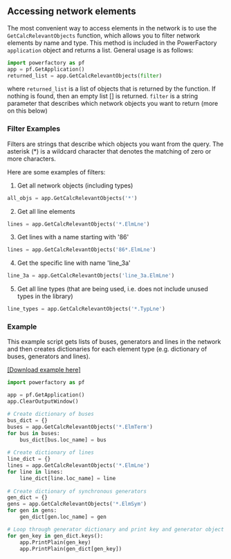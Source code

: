 ## Accessing network elements

The most convenient way to access elements in the network is to use the `GetCalcRelevantObjects` function, which allows you to filter network elements by name and type. This method is included in the PowerFactory `application` object and returns a list. 
General usage is as follows:

```python
import powerfactory as pf
app = pf.GetApplication()
returned_list = app.GetCalcRelevantObjects(filter)
```

where `returned_list` is a list of objects that is returned by the function. If nothing is found, then an empty list [] is returned.
`filter` is a string parameter that describes which network objects you want to return (more on this below)

### Filter Examples
Filters are strings that describe which objects you want from the query. The asterisk (*) is a wildcard character that denotes the matching of zero or more characters. 

Here are some examples of filters:

1. Get all network objects (including types)

```python
all_objs = app.GetCalcRelevantObjects('*')
```

2. Get all line elements

```python
lines = app.GetCalcRelevantObjects('*.ElmLne')
```

3. Get lines with a name starting with '86'

```python
lines = app.GetCalcRelevantObjects('86*.ElmLne')
```

4. Get the specific line with name 'line_3a'

```python
line_3a = app.GetCalcRelevantObjects('line_3a.ElmLne')
```

5. Get all line types (that are being used, i.e. does not include unused types in the library)

```python
line_types = app.GetCalcRelevantObjects('*.TypLne') 
```

### Example
This example script gets lists of buses, generators and lines in the network and then creates dictionaries for each element type (e.g. dictionary of buses, generators and lines).

[\[Download example here\]](https://github.com/susantoj/powerfactory_python/blob/master/examples/element_dictionaries.py)

```python
import powerfactory as pf

app = pf.GetApplication()
app.ClearOutputWindow()

# Create dictionary of buses
bus_dict = {}
buses = app.GetCalcRelevantObjects('*.ElmTerm')
for bus in buses:
    bus_dict[bus.loc_name] = bus
    
# Create dictionary of lines 
line_dict = {}
lines = app.GetCalcRelevantObjects('*.ElmLne')
for line in lines:
    line_dict[line.loc_name] = line    
    
# Create dictionary of synchronous generators 
gen_dict = {}
gens = app.GetCalcRelevantObjects('*.ElmSym')
for gen in gens:
    gen_dict[gen.loc_name] = gen

# Loop through generator dictionary and print key and generator object
for gen_key in gen_dict.keys():
    app.PrintPlain(gen_key)
    app.PrintPlain(gen_dict[gen_key])
```
